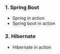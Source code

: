 ### 1. Spring Boot
* Spring in action
* Spring boot in action
### 2. Hibernate
* Hibernate in action